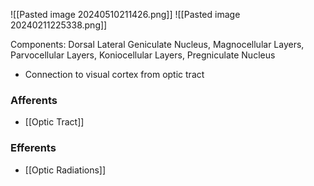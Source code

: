 ![[Pasted image 20240510211426.png]] 
![[Pasted image 20240211225338.png]]

Components: Dorsal Lateral Geniculate Nucleus, Magnocellular Layers, Parvocellular Layers, Koniocellular Layers, Pregniculate Nucleus

- Connection to visual cortex from optic tract
### Afferents
- [[Optic Tract]]
### Efferents
- [[Optic Radiations]]
